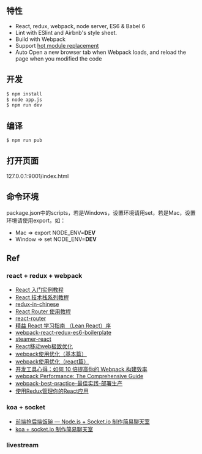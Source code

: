 ## 特性

- React, redux, webpack, node server, ES6 & Babel 6
- Lint with ESlint and Airbnb's style sheet.
- Build with Webpack
- Support [hot module replacement](https://webpack.github.io/docs/hot-module-replacement.html)
- Auto Open a new browser tab when Webpack loads, and reload the page when you modified the code

## 开发

```bash
$ npm install
$ node app.js
$ npm run dev
```

## 编译

```bash
$ npm run pub
```

## 打开页面

127.0.0.1:9001/index.html

## 命令环境
package.json中的scripts，若是Windows，设置环境请用set，若是Mac，设置环境请使用export，如：
* Mac => export NODE_ENV=__DEV__
* Window => set NODE_ENV=__DEV__

## Ref

### react + redux + webpack

- [React 入门实例教程](http://www.ruanyifeng.com/blog/2015/03/react.html)
- [React 技术栈系列教程](http://www.ruanyifeng.com/blog/2016/09/react-technology-stack.html)
- [redux-in-chinese](https://github.com/camsong/redux-in-chinese)
- [React Router 使用教程](http://www.ruanyifeng.com/blog/2016/05/react_router.html)
- [react-router](https://github.com/reactjs/react-router-tutorial)
- [精益 React 学习指南 （Lean React）序](https://segmentfault.com/a/1190000005136764)
- [webpack-react-redux-es6-boilerplate](https://github.com/xiaoyann/webpack-react-redux-es6-boilerplate)
- [steamer-react](https://github.com/huangtubiao/steamer-react)
- [React移动web极致优化](https://github.com/lcxfs1991/blog/issues/8)
- [webpack使用优化（基本篇）](https://github.com/lcxfs1991/blog/issues/2)
- [webpack使用优化（react篇）](https://github.com/lcxfs1991/blog/issues/7)
- [开发工具心得：如何 10 倍提高你的 Webpack 构建效率](https://segmentfault.com/a/1190000005770042)
- [webpack Performance: The Comprehensive Guide](https://github.com/lcxfs1991/blog/issues/15)
- [webpack-best-practice-最佳实践-部署生产](http://qiutc.me/post/webpack-best-practice-最佳实践-部署生产.html)
- [使用Redux管理你的React应用](https://github.com/matthew-sun/redux-example)

### koa + socket

- [前端抢后端饭碗 — Node.js + Socket.io 制作简易聊天室](https://github.com/lcxfs1991/chat-socket.io)
- [koa + socket.io 制作简易聊天室](http://www.alloyteam.com/2015/04/koa-socket-io-zhi-zuo-jian-yi-liao-tian-shi/)

### livestream
